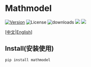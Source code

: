 # Mathmodel


[![Version](https://img.shields.io/pypi/v/modeling)](https://pypi.org/project/modeling/)
![License](https://img.shields.io/github/license/h-WAVES/Mathmodel)
![downloads](https://img.shields.io/github/downloads/h-WAVES/Mathmodel/total)
![](https://img.shields.io/badge/keras-tensorflow-blue.svg)
![](https://img.shields.io/badge/keras-tf.keras-blue.svg)


\[[中文](https://github.com/h-WAVES/Mathmodel/blob/main/README-zh-CN.md)|[English](https://github.com/h-WAVES/Mathmodel/blob/main/README.md)\]

## Install(安装使用)

```bash
pip install mathmodel
```


